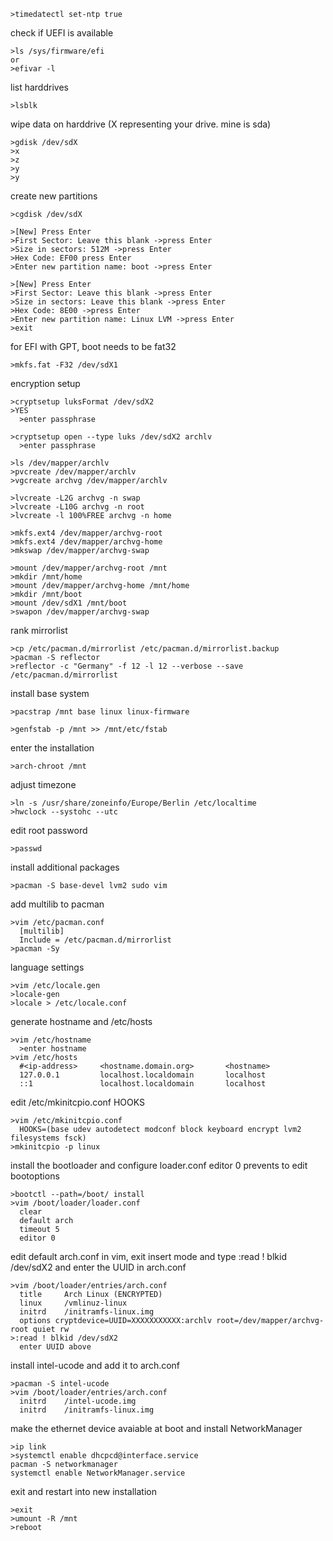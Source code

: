 ```
>timedatectl set-ntp true
```

check if UEFI is available

```
>ls /sys/firmware/efi
or
>efivar -l
```
list harddrives
```
>lsblk
```
wipe data on harddrive (X representing your drive. mine is sda)
```
>gdisk /dev/sdX 
>x
>z
>y
>y
```
create new partitions
```
>cgdisk /dev/sdX

>[New] Press Enter
>First Sector: Leave this blank ->press Enter
>Size in sectors: 512M ->press Enter
>Hex Code: EF00 press Enter
>Enter new partition name: boot ->press Enter

>[New] Press Enter
>First Sector: Leave this blank ->press Enter
>Size in sectors: Leave this blank ->press Enter
>Hex Code: 8E00 ->press Enter
>Enter new partition name: Linux LVM ->press Enter
>exit
```
for EFI with GPT, boot needs to be fat32
```
>mkfs.fat -F32 /dev/sdX1 
```
encryption setup
```
>cryptsetup luksFormat /dev/sdX2
>YES
  >enter passphrase
```
```
>cryptsetup open --type luks /dev/sdX2 archlv
  >enter passphrase
```
```
>ls /dev/mapper/archlv
>pvcreate /dev/mapper/archlv
>vgcreate archvg /dev/mapper/archlv
```

```
>lvcreate -L2G archvg -n swap
>lvcreate -L10G archvg -n root
>lvcreate -l 100%FREE archvg -n home
```

```
>mkfs.ext4 /dev/mapper/archvg-root
>mkfs.ext4 /dev/mapper/archvg-home
>mkswap /dev/mapper/archvg-swap

>mount /dev/mapper/archvg-root /mnt
>mkdir /mnt/home
>mount /dev/mapper/archvg-home /mnt/home
>mkdir /mnt/boot
>mount /dev/sdX1 /mnt/boot
>swapon /dev/mapper/archvg-swap
```

rank mirrorlist
```
>cp /etc/pacman.d/mirrorlist /etc/pacman.d/mirrorlist.backup
>pacman -S reflector
>reflector -c "Germany" -f 12 -l 12 --verbose --save /etc/pacman.d/mirrorlist
```
install base system
```
>pacstrap /mnt base linux linux-firmware
```
```
>genfstab -p /mnt >> /mnt/etc/fstab
```
enter the installation
```
>arch-chroot /mnt
```
adjust timezone
```
>ln -s /usr/share/zoneinfo/Europe/Berlin /etc/localtime
>hwclock --systohc --utc
```
edit root password
```
>passwd
```
install additional packages
```
>pacman -S base-devel lvm2 sudo vim
```
add multilib to pacman
```
>vim /etc/pacman.conf
  [multilib]
  Include = /etc/pacman.d/mirrorlist
>pacman -Sy
```
language settings
```
>vim /etc/locale.gen
>locale-gen
>locale > /etc/locale.conf
```
generate hostname and /etc/hosts
```
>vim /etc/hostname
  >enter hostname
>vim /etc/hosts
  #<ip-address>		<hostname.domain.org>		<hostname>
  127.0.0.1       	localhost.localdomain		localhost
  ::1             	localhost.localdomain		localhost
```
edit /etc/mkinitcpio.conf HOOKS 
```
>vim /etc/mkinitcpio.conf
  HOOKS=(base udev autodetect modconf block keyboard encrypt lvm2 filesystems fsck)
>mkinitcpio -p linux
```
install the bootloader and configure loader.conf
editor 0 prevents to edit bootoptions
```
>bootctl --path=/boot/ install
>vim /boot/loader/loader.conf
  clear
  default arch
  timeout 5
  editor 0
```
edit default arch.conf
in vim, exit insert mode and type :read ! blkid /dev/sdX2 and enter the UUID in arch.conf
```
>vim /boot/loader/entries/arch.conf
  title		Arch Linux (ENCRYPTED)
  linux 	/vmlinuz-linux
  initrd 	/initramfs-linux.img
  options cryptdevice=UUID=XXXXXXXXXXX:archlv root=/dev/mapper/archvg-root quiet rw
>:read ! blkid /dev/sdX2
  enter UUID above
```
install intel-ucode and add it to arch.conf
```
>pacman -S intel-ucode
>vim /boot/loader/entries/arch.conf
  initrd	/intel-ucode.img
  initrd	/initramfs-linux.img
```
make the ethernet device avaiable at boot and install NetworkManager
```
>ip link
>systemctl enable dhcpcd@interface.service
pacman -S networkmanager
systemctl enable NetworkManager.service
```
exit and restart into new installation
```
>exit
>umount -R /mnt
>reboot
```